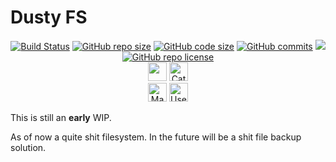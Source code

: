 # Dusty FS


<p align="center">
    <a href="https://github.com/HeronErin/DustyFs/actions/workflows/tests.yml"><img src="https://github.com/HeronErin/DustyFs/actions/workflows/tests.yml/badge.svg" alt="Build Status"/></a>
    <a href="https://github.com/HeronErin/DustyFs"><img src="https://img.shields.io/github/repo-size/HeronErin/DustyFs.svg" alt="GitHub repo size"/></a>
    <a href="https://github.com/HeronErin/DustyFs"><img src="https://img.shields.io/github/languages/code-size/HeronErin/DustyFs.svg" alt="GitHub code size"/></a>
    <a href="https://github.com/HeronErin/DustyFs"><img src="https://img.shields.io/github/commit-activity/t/HeronErin/DustyFs" alt="GitHub commits"/></a>
    <a href="https://github.com/HeronErin/DustyFs"><img src="https://app.codacy.com/project/badge/Grade/fc0a376a5f114eb8b90c3ca342f689d5"/></a>
    <a href="https://raw.githubusercontent.com/HeronErin/DustyFs/main/LICENSE.txt"><img src="https://img.shields.io/github/license/HeronErin/DustyFs.svg" alt="GitHub repo license"/></a>
    <br/>
    <a href="https://github.com/HeronErin/DustyFs"><img src="https://web.archive.org/web/20231219000932if_/https://forthebadge.com/images/badges/60-percent-of-the-time-works-every-time.svg" height="30"/></a>    
    <a href="https://github.com/HeronErin/DustyFs"><img src="https://web.archive.org/web/20231221115844if_/https://forthebadge.com/images/featured/featured-contains-cat-gifs.svg" alt="Cat gifs" height="30"/></a>
    <br/>
    <a href="https://github.com/HeronErin/DustyFs"><img src="https://web.archive.org/web/20240106021450if_/https://forthebadge.com/images/badges/built-with-love.svg" alt="Made with love" height="30"/></a>
    <a href="https://github.com/HeronErin/DustyFs"><img src="https://web.archive.org/web/20240105130909if_/https://forthebadge.com/images/badges/uses-brains.svg" alt="Uses brains" height="30"/></a>
</p>


This is still an **early** WIP.

As of now a quite shit filesystem. In the future will be a shit file backup solution.
